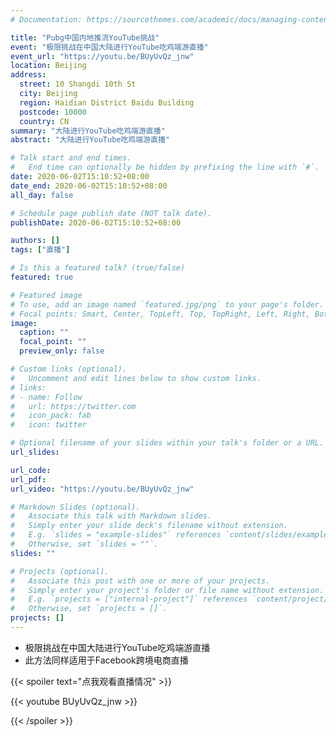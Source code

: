 ```yaml
---
# Documentation: https://sourcethemes.com/academic/docs/managing-content/

title: "Pubg中国内地推流YouTube挑战"
event: "极限挑战在中国大陆进行YouTube吃鸡端游直播"
event_url: "https://youtu.be/BUyUvQz_jnw"
location: Beijing
address: 
  street: 10 Shangdi 10th St
  city: Beijing
  region: Haidian District Baidu Building
  postcode: 10000
  country: CN
summary: "大陆进行YouTube吃鸡端游直播"
abstract: "大陆进行YouTube吃鸡端游直播"

# Talk start and end times.
#   End time can optionally be hidden by prefixing the line with `#`.
date: 2020-06-02T15:10:52+08:00
date_end: 2020-06-02T15:10:52+08:00
all_day: false

# Schedule page publish date (NOT talk date).
publishDate: 2020-06-02T15:10:52+08:00

authors: []
tags: ["直播"]

# Is this a featured talk? (true/false)
featured: true

# Featured image
# To use, add an image named `featured.jpg/png` to your page's folder. 
# Focal points: Smart, Center, TopLeft, Top, TopRight, Left, Right, BottomLeft, Bottom, BottomRight.
image:
  caption: ""
  focal_point: ""
  preview_only: false

# Custom links (optional).
#   Uncomment and edit lines below to show custom links.
# links:
# - name: Follow
#   url: https://twitter.com
#   icon_pack: fab
#   icon: twitter

# Optional filename of your slides within your talk's folder or a URL.
url_slides:

url_code:
url_pdf:
url_video: "https://youtu.be/BUyUvQz_jnw"

# Markdown Slides (optional).
#   Associate this talk with Markdown slides.
#   Simply enter your slide deck's filename without extension.
#   E.g. `slides = "example-slides"` references `content/slides/example-slides.md`.
#   Otherwise, set `slides = ""`.
slides: ""

# Projects (optional).
#   Associate this post with one or more of your projects.
#   Simply enter your project's folder or file name without extension.
#   E.g. `projects = ["internal-project"]` references `content/project/deep-learning/index.md`.
#   Otherwise, set `projects = []`.
projects: []
---
```


- 极限挑战在中国大陆进行YouTube吃鸡端游直播
- 此方法同样适用于Facebook跨境电商直播

{{< spoiler text="点我观看直播情况" >}} 

{{< youtube BUyUvQz_jnw >}}

{{< /spoiler >}}

